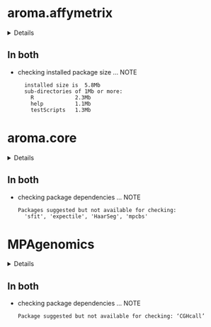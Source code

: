 # aroma.affymetrix

<details>

* Version: 3.2.1
* GitHub: https://github.com/HenrikBengtsson/aroma.affymetrix
* Source code: https://github.com/cran/aroma.affymetrix
* Date/Publication: 2022-07-18 10:50:02 UTC
* Number of recursive dependencies: 73

Run `revdep_details(, "aroma.affymetrix")` for more info

</details>

## In both

*   checking installed package size ... NOTE
    ```
      installed size is  5.8Mb
      sub-directories of 1Mb or more:
        R             2.3Mb
        help          1.1Mb
        testScripts   1.3Mb
    ```

# aroma.core

<details>

* Version: 3.2.2
* GitHub: https://github.com/HenrikBengtsson/aroma.core
* Source code: https://github.com/cran/aroma.core
* Date/Publication: 2021-01-05 05:10:12 UTC
* Number of recursive dependencies: 48

Run `revdep_details(, "aroma.core")` for more info

</details>

## In both

*   checking package dependencies ... NOTE
    ```
    Packages suggested but not available for checking:
      'sfit', 'expectile', 'HaarSeg', 'mpcbs'
    ```

# MPAgenomics

<details>

* Version: 1.2.3
* GitHub: NA
* Source code: https://github.com/cran/MPAgenomics
* Date/Publication: 2021-03-30 15:50:07 UTC
* Number of recursive dependencies: 53

Run `revdep_details(, "MPAgenomics")` for more info

</details>

## In both

*   checking package dependencies ... NOTE
    ```
    Package suggested but not available for checking: ‘CGHcall’
    ```

